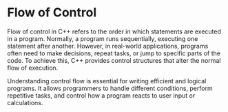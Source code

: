 # Flow of Control

Flow of control in C++ refers to the order in which statements are executed in a program. Normally, a program runs sequentially, executing one statement after another. However, in real-world applications, programs often need to make decisions, repeat tasks, or jump to specific parts of the code. To achieve this, C++ provides control structures that alter the normal flow of execution.

Understanding control flow is essential for writing efficient and logical programs. It allows programmers to handle different conditions, perform repetitive tasks, and control how a program reacts to user input or calculations.